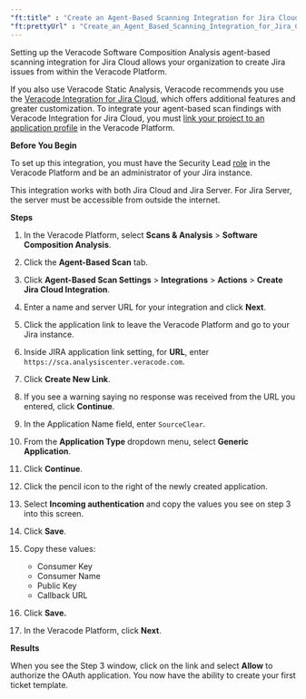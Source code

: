 ```yaml
---
"ft:title" : "Create an Agent-Based Scanning Integration for Jira Cloud"
"ft:prettyUrl" : "Create_an_Agent_Based_Scanning_Integration_for_Jira_Cloud"
---
```


Setting up the Veracode Software Composition Analysis agent-based scanning integration for Jira Cloud allows your organization to create Jira issues from within the Veracode Platform.

If you also use Veracode Static Analysis, Veracode recommends you use the [Veracode Integration for Jira Cloud](https://docs.veracode.com/r/c_jira_cloud_about), which offers additional features and greater customization. To integrate your agent-based scan findings with Veracode Integration for Jira Cloud, you must  <a href="https://docs.veracode.com/r/Link_SCA_Projects_to_Applications">link your project to an application profile</a> in the Veracode Platform.


<p font-size="13pt"><b>Before You Begin</b></p>

To set up this integration, you must have the Security Lead [role](https://docs.veracode.com/r/c_role_permissions) in the Veracode Platform and be an administrator of your Jira instance.

This integration works with both Jira Cloud and Jira Server. For Jira Server, the server must be accessible from outside the internet.

<p font-size="13pt"><b>Steps</b></p>

1. In the Veracode Platform, select **Scans & Analysis** > **Software Composition Analysis**.

2. Click the **Agent-Based Scan** tab.

3. Click **Agent-Based Scan Settings** > **Integrations** > **Actions** > **Create Jira Cloud Integration**.

4. Enter a name and server URL for your integration and click **Next**.

5. Click the application link to leave the Veracode Platform and go to your Jira instance.

6. Inside JIRA application link setting, for **URL**, enter `https://sca.analysiscenter.veracode.com`.

7. Click **Create New Link**.

8. If you see a warning saying no response was received from the URL you entered, click **Continue**.

9. In the Application Name field, enter `SourceClear`.

10. From the **Application Type** dropdown menu, select **Generic Application**.

11. Click **Continue**.

12. Click the pencil icon to the right of the newly created application.

13. Select **Incoming authentication** and copy the values you see on step 3 into this screen.

14. Click **Save**.

15. Copy these values:

    -   Consumer Key
    -   Consumer Name
    -   Public Key
    -   Callback URL

16. Click **Save.**

17. In the Veracode Platform, click **Next**.

<p font-size="13pt"><b>Results</b></p>

When you see the Step 3 window, click on the link and select **Allow** to authorize the OAuth application. You now have the ability to create your first ticket template.